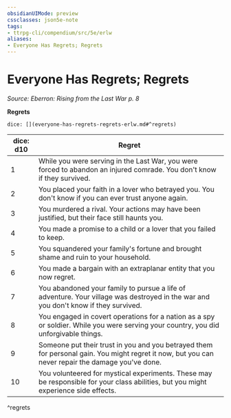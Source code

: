 ```yaml
---
obsidianUIMode: preview
cssclasses: json5e-note
tags:
- ttrpg-cli/compendium/src/5e/erlw
aliases:
- Everyone Has Regrets; Regrets
---
```

# Everyone Has Regrets; Regrets
*Source: Eberron: Rising from the Last War p. 8* 

**Regrets**

`dice: [](everyone-has-regrets-regrets-erlw.md#^regrets)`

| dice: d10 | Regret |
|-----------|--------|
| 1 | While you were serving in the Last War, you were forced to abandon an injured comrade. You don't know if they survived. |
| 2 | You placed your faith in a lover who betrayed you. You don't know if you can ever trust anyone again. |
| 3 | You murdered a rival. Your actions may have been justified, but their face still haunts you. |
| 4 | You made a promise to a child or a lover that you failed to keep. |
| 5 | You squandered your family's fortune and brought shame and ruin to your household. |
| 6 | You made a bargain with an extraplanar entity that you now regret. |
| 7 | You abandoned your family to pursue a life of adventure. Your village was destroyed in the war and you don't know if they survived. |
| 8 | You engaged in covert operations for a nation as a spy or soldier. While you were serving your country, you did unforgivable things. |
| 9 | Someone put their trust in you and you betrayed them for personal gain. You might regret it now, but you can never repair the damage you've done. |
| 10 | You volunteered for mystical experiments. These may be responsible for your class abilities, but you might experience side effects. |
^regrets
